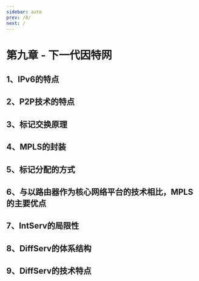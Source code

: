 ```yaml
---
sidebar: auto
prev: /8/
next: /
---
```

# 第九章 - 下一代因特网

## 1、IPv6的特点

## 2、P2P技术的特点

## 3、标记交换原理

## 4、MPLS的封装

## 5、标记分配的方式

## 6、与以路由器作为核心网络平台的技术相比，MPLS的主要优点

## 7、IntServ的局限性

## 8、DiffServ的体系结构

## 9、DiffServ的技术特点